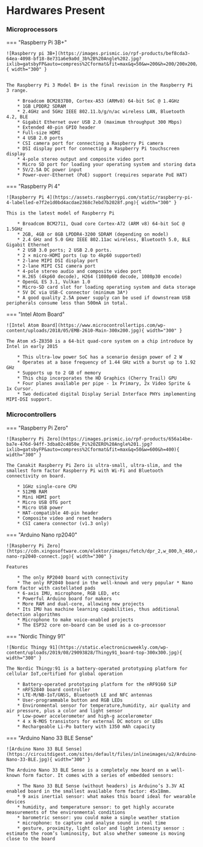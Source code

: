 # Hardwares Present

### Microprocessors

=== "Raspberry Pi 3B+"

    ![Raspberry pi 3B+](https://images.prismic.io/rpf-products/bef8cda3-64ea-4098-bf18-8e731a6e9a0d_3b%2B%20Angle%202.jpg?ixlib=gatsbyFP&auto=compress%2Cformat&fit=max&q=50&w=200&h=200/200x200/eee/aaa){ width="300" }


    The Raspberry Pi 3 Model B+ is the final revision in the Raspberry Pi 3 range.

        * Broadcom BCM2837B0, Cortex-A53 (ARMv8) 64-bit SoC @ 1.4GHz
        * 1GB LPDDR2 SDRAM
        * 2.4GHz and 5GHz IEEE 802.11.b/g/n/ac wireless LAN, Bluetooth 4.2, BLE
        * Gigabit Ethernet over USB 2.0 (maximum throughput 300 Mbps)
        * Extended 40-pin GPIO header
        * Full-size HDMI
        * 4 USB 2.0 ports
        * CSI camera port for connecting a Raspberry Pi camera
        * DSI display port for connecting a Raspberry Pi touchscreen display
        * 4-pole stereo output and composite video port
        * Micro SD port for loading your operating system and storing data
        * 5V/2.5A DC power input
        * Power-over-Ethernet (PoE) support (requires separate PoE HAT)



=== "Raspberry Pi 4"

    ![Raspberry Pi 4](https://assets.raspberrypi.com/static/raspberry-pi-4-labelled-e7f2e1d0bd4acdae2368c7ebd7b2028f.png){ width="300" }

    This is the latest model of Raspberry Pi

        * Broadcom BCM2711, Quad core Cortex-A72 (ARM v8) 64-bit SoC @ 1.5GHz
        * 2GB, 4GB or 8GB LPDDR4-3200 SDRAM (depending on model)
        * 2.4 GHz and 5.0 GHz IEEE 802.11ac wireless, Bluetooth 5.0, BLE Gigabit Ethernet
        * 2 USB 3.0 ports; 2 USB 2.0 ports.
        * 2 × micro-HDMI ports (up to 4kp60 supported)
        * 2-lane MIPI DSI display port
        * 2-lane MIPI CSI camera port
        * 4-pole stereo audio and composite video port
        * H.265 (4kp60 decode), H264 (1080p60 decode, 1080p30 encode)
        * OpenGL ES 3.1, Vulkan 1.0
        * Micro-SD card slot for loading operating system and data storage
        * 5V DC via USB-C connector (minimum 3A*)
        * A good quality 2.5A power supply can be used if downstream USB peripherals consume less than 500mA in total.
    
=== "Intel Atom Board"
    
    ![Intel Atom Board](https://www.microcontrollertips.com/wp-content/uploads/2018/05/EMB-2610-Main-300x200.jpg){ width="300" }

    The Atom x5-Z8350 is a 64-bit quad-core system on a chip introduce by Intel in early 2015

        * This ultra-low power SoC has a scenario design power of 2 W
        * Operates at a base frequency of 1.44 GHz with a burst up to 1.92 GHz
        * Supports up to 2 GB of memory
        * This chip incorporates the HD Graphics (Cherry Trail) GPU
        * Four planes available per pipe - 1x Primary, 2x Video Sprite & 1x Cursor.
        * Two dedicated digital Display Serial Interface PHYs implementing MIPI-DSI support.


### Microcontrollers

=== "Raspberry Pi Zero"

    ![Raspberry Pi Zero](https://images.prismic.io/rpf-products/656a14be-ba7e-476d-94ff-3dba02c4050e_Pi%20ZERO%20Angle%201.jpg?ixlib=gatsbyFP&auto=compress%2Cformat&fit=max&q=50&w=600&h=400){ width="300" }

    The Canakit Raspberry Pi Zero is ultra-small, ultra-slim, and the smallest form factor Raspberry Pi with Wi-Fi and Bluetooth connectivity on board. 

        * 1GHz single-core CPU
        * 512MB RAM
        * Mini HDMI port
        * Micro USB OTG port
        * Micro USB power
        * HAT-compatible 40-pin header
        * Composite video and reset headers
        * CSI camera connector (v1.3 only)


=== "Arduino Nano rp2040"

    ![Raspberry Pi Zero](https://cdn.xingosoftware.com/elektor/images/fetch/dpr_2,w_800,h_460,c_fit/https%3A%2F%2Fwww.elektormagazine.com%2Fassets%2Fupload%2Fimages%2F42%2F20210517162455_arduino-nano-rp2040-connect.jpg){ width="300" }

    Features

        * The only RP2040 board with connectivity
        * The only RP2040 board in the well-known and very popular * Nano form factor with castellated pads
        * 6-axis IMU, microphone, RGB LED, etc
        * Powerful Arduino board for makers
        * More RAM and dual-core, allowing new projects
        * Its IMU has machine learning capabilities, thus additional detection algorithms
        * Microphone to make voice-enabled projects
        * The ESP32 core on-board can be used as a co-processor

=== "Nordic Thingy 91"

    ![Nordic Thingy 91](https://static.electronicsweekly.com/wp-content/uploads/2019/08/29093828/Thingy91_board-top-300x300.jpg){ width="300" }

    The Nordic Thingy:91 is a battery-operated prototyping platform for cellular IoT,certified for global operation
    
        * Battery-operated prototyping platform for the nRF9160 SiP
        * nRF52840 board controller
        * LTE-M/NB-IoT/GNSS, Bluetooth LE and NFC antennas
        * User-programmable button and RGB LEDs
        * Environmental sensor for temperature,humidity, air quality and air pressure, plus a color and light sensor
        * Low-power accelerometer and high-g accelerometer
        * 4 x N-MOS transistors for external DC motors or LEDs
        * Rechargeable Li-Po battery with 1350 mAh capacity

=== "Arduino Nano 33 BLE Sense"

    ![Arduino Nano 33 BLE Sense](https://circuitdigest.com/sites/default/files/inlineimages/u2/Arduino-Nano-33-BLE.jpg){ width="300" }

    The Arduino Nano 33 BLE Sense is a completely new board on a well-known form factor. It comes with a series of embedded sensors:

        * The Nano 33 BLE Sense (without headers) is Arduino’s 3.3V AI enabled board in the smallest available form factor: 45x18mm.
        * 9 axis inertial sensor: what makes this board ideal for wearable devices
        * humidity, and temperature sensor: to get highly accurate measurements of the environmental conditions
        * barometric sensor: you could make a simple weather station
        * microphone: to capture and analyse sound in real time
        * gesture, proximity, light color and light intensity sensor : estimate the room’s luminosity, but also whether someone is moving close to the board

    

